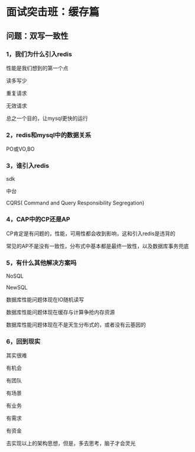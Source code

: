 # 面试突击班：缓存篇



## 问题：双写一致性

### 1，我们为什么引入redis

性能是我们想到的第一个点

读多写少

重复请求

无效请求

总之一个目的，让mysql更快的运行

### 2，redis和mysql中的数据关系

PO或VO,BO

### 3，谁引入redis

sdk

中台

CQRS( Command and Query Responsibility Segregation)

### 4，CAP中的CP还是AP

CP肯定是有问题的，性能，可用性都会收到影响，这和引入redis是违背的

常见的AP不是没有一致性，分布式中基本都是最终一致性，以及数据库事务兜底

### 5，有什么其他解决方案吗

NoSQL

NewSQL

数据库性能问题体现在IO随机读写

数据库性能问题体现在缓存与计算争抢内存资源

数据库性能问题体现在不是天生分布式的，或者没有云基因的

### 6，回到现实

其实很难

有机会

有团队

有场景

有业务

有需求

有资金

去实现以上的架构思想，但是，多去思考，脑子才会灵光